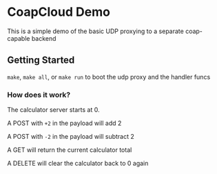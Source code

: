 # CoapCloud Demo

This is a simple demo of the basic UDP proxying to a separate coap-capable backend

## Getting Started

`make`, `make all`, or `make run` to boot the udp proxy and the handler funcs

### How does it work?

The calculator server starts at 0.

A POST with `+2` in the payload will add 2

A POST with `-2` in the payload will subtract 2

A GET will return the current calculator total

A DELETE will clear the calculator back to 0 again
